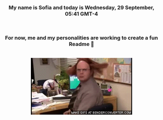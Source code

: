 


<div align="center">
<h3 >My name is Sofia and today is Wednesday, 29 September, 05:41 GMT-4</h3><br>
<h3 >For now, me and my personalities are working to create a fun Readme 👋
</h3><br>
<img src='img/dwight.gif' alt='working...'/>
</div>
